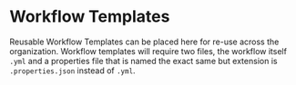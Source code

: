 # Workflow Templates

Reusable Workflow Templates can be placed here for re-use across the organization. Workflow templates will require two files, the workflow itself `.yml` and a properties file that is named the exact same but extension is `.properties.json` instead of `.yml`. 
